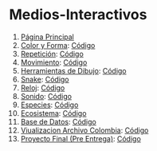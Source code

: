 # Medios-Interactivos
1. [Página Principal](https://valentinaar99.github.io/Medios-Interactivos/)
2. [Color y Forma](https://valentinaar99.github.io/Medios-Interactivos/01/): [Código](https://github.com/ValentinaAR99/Medios-Interactivos/blob/master/01/sketch.js)
3. [Repetición](https://valentinaar99.github.io/Medios-Interactivos/02/): [Código](https://github.com/ValentinaAR99/Medios-Interactivos/blob/master/02/sketch.js)
4. [Movimiento](https://valentinaar99.github.io/Medios-Interactivos/03/): [Código](https://github.com/ValentinaAR99/Medios-Interactivos/blob/master/03/sketch.js)
5. [Herramientas de Dibujo](https://valentinaar99.github.io/Medios-Interactivos/04/): [Código](https://github.com/ValentinaAR99/Medios-Interactivos/blob/master/04/sketch_04.js)
6. [Snake](https://valentinaar99.github.io/Medios-Interactivos/05/): [Código](https://github.com/ValentinaAR99/Medios-Interactivos/blob/master/05/sketch_5.js)
7. [Reloj](https://valentinaar99.github.io/Medios-Interactivos/06/): [Código](https://github.com/ValentinaAR99/Medios-Interactivos/blob/master/06/sketch_06.js)
8. [Sonido](https://valentinaar99.github.io/Medios-Interactivos/07/): [Código](https://github.com/ValentinaAR99/Medios-Interactivos/blob/master/07/sketch.js)
9. [Especies](https://valentinaar99.github.io/Medios-Interactivos/08/): [Código](https://github.com/ValentinaAR99/Medios-Interactivos/blob/master/08/sketch.js)
10. [Ecosistema](https://valentinaar99.github.io/Medios-Interactivos/eco2/): [Código](https://github.com/ValentinaAR99/Medios-Interactivos/blob/master/eco2/Ecosistema.js)
11. [Base de Datos](https://valentinaar99.github.io/Medios-Interactivos/basededatos/): [Código](https://github.com/ValentinaAR99/Medios-Interactivos/blob/master/basededatos/sketch.js)
12. [Viualizacion Archivo Colombia](https://valentinaar99.github.io/Medios-Interactivos/poblacion/): [Código](https://github.com/ValentinaAR99/Medios-Interactivos/blob/master/poblacion/sketch.js)
13. [Proyecto Final (Pre Entrega)](https://valentinaar99.github.io/Medios-Interactivos/PreEntregaFinal): [Código](https://github.com/ValentinaAR99/Medios-Interactivos/blob/master/FinalPreEntrega/sketch.js)
